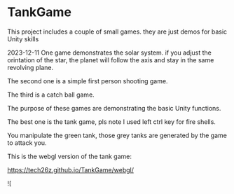 # TankGame
This project includes a couple of small games. they are just demos for basic Unity skills

2023-12-11
One game demonstrates the solar system. if you adjust the orintation of the star, the 
planet will follow the axis and stay in the same revolving plane.

The second one is a simple first person shooting game.

The third is a catch ball game. 

The purpose of these games are demonstrating the basic Unity functions.

The best one is the tank game, pls note I used left ctrl key for fire shells. 

You manipulate the green tank, those grey tanks are generated by the game to attack you.

This is the webgl version of the tank game:

https://tech26z.github.io/TankGame/webgl/

![


